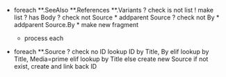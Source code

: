 

* foreach **.SeeAlso **.References **.Variants 
    ? check is not list
        ! make list
    ? has Body
        ? check not Source
            * addparent Source
        ? check not By
            * addparent Source.By
        * make new fragment
    
        
    * process each 

* foreach **.Source
    ? check no ID
        lookup ID by Title, By
        elif lookup by Title, Media=prime
        elif lookup by Title
        else create new Source
   if not exist, create and link back ID 
